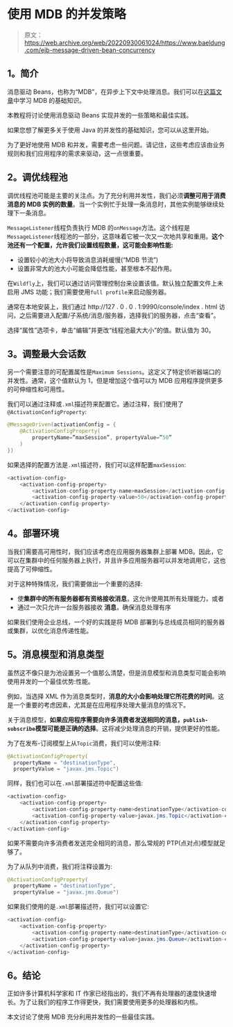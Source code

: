 # 使用 MDB 的并发策略

> 原文：<https://web.archive.org/web/20220930061024/https://www.baeldung.com/ejb-message-driven-bean-concurrency>

## 1。简介

消息驱动 Beans，也称为“MDB”，在异步上下文中处理消息。我们可以在[这篇文章](/web/20221129021743/https://www.baeldung.com/ejb-message-driven-beans)中学习 MDB 的基础知识。

本教程将讨论使用消息驱动 Beans 实现并发的一些策略和最佳实践。

如果您想了解更多关于使用 Java 的并发性的基础知识，您可以从这里开始。

为了更好地使用 MDB 和并发，需要考虑一些问题。请记住，这些考虑应该由业务规则和我们应用程序的需求来驱动，这一点很重要。

## 2。调优线程池

调优线程池可能是主要的关注点。为了充分利用并发性，我们必须**调整可用于消费消息的 MDB 实例的数量**。当一个实例忙于处理一条消息时，其他实例能够继续处理下一条消息。

`MessageListener`线程负责执行 MDB 的`onMessage`方法。这个线程是`MessageListener`线程池的一部分，这意味着它被一次又一次地共享和重用。**这个池还有一个配置，允许我们设置线程数量，这可能会影响性能:**

*   设置较小的池大小将导致消息消耗缓慢(“MDB 节流”)
*   设置非常大的池大小可能会降低性能，甚至根本不起作用。

在`Wildfly`上，我们可以通过访问管理控制台来设置该值。默认独立配置文件上未启用 JMS 功能；我们需要使用`full profile`来启动服务器。

通常在本地安装上，我们通过 http://127 . 0 . 0 . 1:9990/console/index . html 访问，之后需要进入配置/子系统/消息/服务器，选择我们的服务器，点击“查看”。

选择“属性”选项卡，单击“编辑”并更改“线程池最大大小”的值。默认值为 30。

## 3。调整最大会话数

另一个需要注意的可配置属性是`Maximum Sessions`。这定义了特定侦听器端口的并发性。通常，这个值默认为 1，但是增加这个值可以为 MDB 应用程序提供更多的可伸缩性和可用性。

我们可以通过注释或`.xml`描述符来配置它。通过注释，我们使用了`@ActivationConfigProperty`:

```java
@MessageDriven(activationConfig = {
    @ActivationConfigProperty(
        propertyName=”maxSession”, propertyValue=”50”
    )
})
```

如果选择的配置方法是`.xml`描述符，我们可以这样配置`maxSession`:

```java
<activation-config>
    <activation-config-property>
        <activation-config-property-name>maxSession</activation-config-property-name>
        <activation-config-property-value>50</activation-config-property-value>
    </activation-config-property>
</activation-config>
```

## 4。部署环境

当我们需要高可用性时，我们应该考虑在应用服务器集群上部署 MDB。因此，它可以在集群中的任何服务器上执行，并且许多应用服务器可以并发地调用它，这也提高了可伸缩性。

对于这种特殊情况，我们需要做出一个重要的选择:

*   使**集群中的所有服务器都有资格接收消息**，这允许使用其所有处理能力，或者
*   通过一次只允许一台服务器接收 **消息**，确保消息处理有序

如果我们使用企业总线，一个好的实践是将 MDB 部署到与总线成员相同的服务器或集群，以优化消息传递性能。

## 5。消息模型和消息类型

虽然这不像只是为池设置另一个值那么清楚，但是消息模型和消息类型可能会影响使用并发的一个最佳优势:性能。

例如，当选择 XML 作为消息类型时，**消息的大小会影响处理它所花费的时间**。这是一个重要的考虑因素，尤其是在应用程序处理大量消息的情况下。

关于消息模型，**如果应用程序需要向许多消费者发送相同的消息，`publish-subscribe`模型可能是正确的选择**。这将减少处理消息的开销，提供更好的性能。

为了在发布-订阅模型上从`Topic`消费，我们可以使用注释:

```java
@ActivationConfigProperty(
  propertyName = "destinationType", 
  propertyValue = "javax.jms.Topic")
```

同样，我们也可以在`.xml`部署描述符中配置这些值:

```java
<activation-config>
    <activation-config-property>
        <activation-config-property-name>destinationType</activation-config-property-name>
        <activation-config-property-value>javax.jms.Topic</activation-config-property-value>
    </activation-config-property>
</activation-config>
```

如果不需要向许多消费者发送完全相同的消息，那么常规的 PTP(点对点)模型就足够了。

为了从队列中消费，我们将注释设置为:

```java
@ActivationConfigProperty(
  propertyName = "destinationType", 
  propertyValue = "javax.jms.Queue")
```

如果我们使用的是`.xml`部署描述符，我们可以设置它:

```java
<activation-config>
    <activation-config-property>
        <activation-config-property-name>destinationType</activation-config-property-name>
        <activation-config-property-value>javax.jms.Queue</activation-config-property-value>
    </activation-config-property>
</activation-config>
```

## 6。结论

正如许多计算机科学家和 IT 作家已经指出的，我们不再有处理器的速度快速增长。为了让我们的程序工作得更快，我们需要使用更多的处理器和内核。

本文讨论了使用 MDB 充分利用并发性的一些最佳实践。
